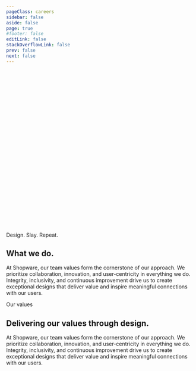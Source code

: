 ```yaml
---
pageClass: careers
sidebar: false
aside: false
page: true
#footer: false
editLink: false
stackOverflowLink: false
prev: false
next: false
---
```


<script setup>
import SwagTeam from "../components/team/SwagTeam.vue";
import SwagTeamValuesMarquee from "../components/team/SwagTeamValuesMarquee.vue";
</script>

<!-- HERO -->
<SwagHero class="my-30">
    <template #label>Our crew</template>
    <template #title>Innovators. Rebels. Thinkers. Creators.</template>
    <template #content><p>Meteor is Shopware’s open source design system – The Shopware Design Language builds it’s foundation, the system helps us create elegant, delightful, and accessible personal experiences that empower and inspire all of Shopware's merchants and shoppers.</p></template>
    <template #links>
    <SwagBtn href="#GetToKnow" class="--primary --sm" icon="long-arrow-right" icon-at="end">Get started</SwagBtn>
    <SwagBtn href="/what-is-new.html" class="--primary --subtle --with-border --sm --transparent">See what's new</SwagBtn>
    </template>
    <template #image><img src="/home/hub-hero-min.png" /></template>
</SwagHero>
<div style="margin-top:450px;"></div>

<SwagTeam />


<div class="m-40 md:max-w-6/12">
  <div class="h-label">Design. Slay. Repeat.</div>
  <h2 class="h-homepage md:max-w-7/12">What we do.</h2>
  <p>
  At Shopware, our team values form the cornerstone of our approach. We prioritize collaboration, innovation, and user-centricity in everything we do. Integrity, inclusivity, and continuous improvement drive us to create exceptional designs that deliver value and inspire meaningful connections with our users.
  </p>
</div>
<div class="my-30">
  <SwagTeamValuesMarquee/>
</div>

<div class="m-40 md:max-w-6/12">
<div class="h-label">Our values</div>
<h2 class="h-homepage md:max-w-7/12">Delivering our values through design.</h2>
<p>
At Shopware, our team values form the cornerstone of our approach. We prioritize collaboration, innovation, and user-centricity in everything we do. Integrity, inclusivity, and continuous improvement drive us to create exceptional designs that deliver value and inspire meaningful connections with our users.
</p>
</div>










